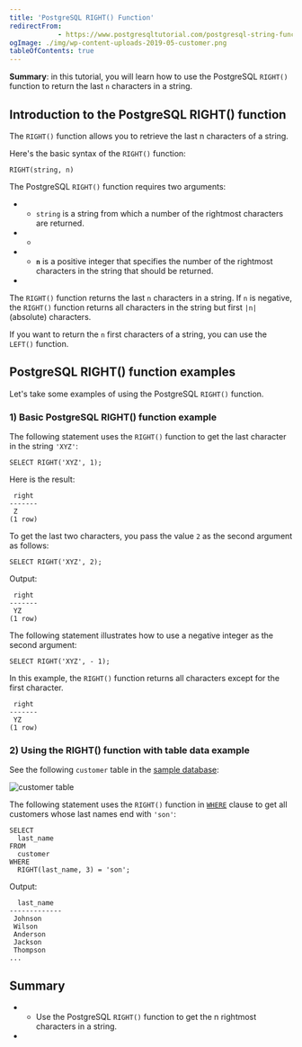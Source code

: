 ```yaml
---
title: 'PostgreSQL RIGHT() Function'
redirectFrom: 
            - https://www.postgresqltutorial.com/postgresql-string-functions/postgresql-right/
ogImage: ./img/wp-content-uploads-2019-05-customer.png
tableOfContents: true
---
```


**Summary**: in this tutorial, you will learn how to use the PostgreSQL `RIGHT()` function to return the last `n` characters in a string.



## Introduction to the PostgreSQL RIGHT() function



The `RIGHT()` function allows you to retrieve the last n characters of a string.



Here's the basic syntax of the `RIGHT()` function:



```
RIGHT(string, n)
```



The PostgreSQL `RIGHT()` function requires two arguments:



- - `string` is a string from which a number of the rightmost characters are returned.
- -
- - **`n`** is a positive integer that specifies the number of the rightmost characters in the string that should be returned.
- 


The `RIGHT()` function returns the last `n` characters in a string. If `n` is negative, the `RIGHT()` function returns all characters in the string but first `|n|` (absolute) characters.



If you want to return the `n` first characters of a string, you can use the `LEFT()` function.



## PostgreSQL RIGHT() function examples



Let's take some examples of using the PostgreSQL `RIGHT()` function.



### 1) Basic PostgreSQL RIGHT() function example



The following statement uses the `RIGHT()` function to get the last character in the string `'XYZ'`:



```
SELECT RIGHT('XYZ', 1);
```



Here is the result:



```
 right
-------
 Z
(1 row)
```



To get the last two characters, you pass the value `2` as the second argument as follows:



```
SELECT RIGHT('XYZ', 2);
```



Output:



```
 right
-------
 YZ
(1 row)
```



The following statement illustrates how to use a negative integer as the second argument:



```
SELECT RIGHT('XYZ', - 1);
```



In this example, the `RIGHT()` function returns all characters except for the first character.



```
 right
-------
 YZ
(1 row)
```



### 2) Using the RIGHT() function with table data example



See the following `customer` table in the [sample database](https://www.postgresqltutorial.com/postgresql-getting-started/postgresql-sample-database/):



![customer table](./img/wp-content-uploads-2019-05-customer.png)



The following statement uses the `RIGHT()` function in [`WHERE`](/docs/postgresql/postgresql-where) clause to get all customers whose last names end with `'son'`:



```
SELECT
  last_name
FROM
  customer
WHERE
  RIGHT(last_name, 3) = 'son';
```



Output:



```
  last_name
-------------
 Johnson
 Wilson
 Anderson
 Jackson
 Thompson
...
```



## Summary



- - Use the PostgreSQL `RIGHT()` function to get the n rightmost characters in a string.
- 
